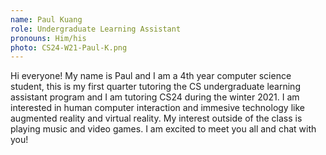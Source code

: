 ```yaml
---
name: Paul Kuang
role: Undergraduate Learning Assistant
pronouns: Him/his
photo: CS24-W21-Paul-K.png
---
```


Hi everyone! My name is Paul and I am a 4th year computer science student, this is my first quarter tutoring the CS undergraduate learning assistant program and I am tutoring CS24 during the winter 2021. I am interested in human computer interaction and immesive technology like augmented reality and virtual reality. My interest outside of the class is playing music and video games. I am excited to meet you all and chat with you!
